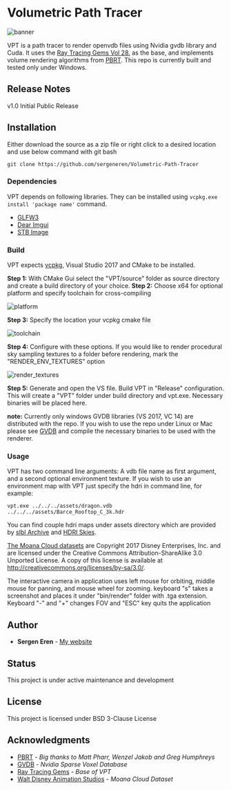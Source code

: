 # Volumetric Path Tracer

![banner](https://github.com/sergeneren/Volumetric-Path-Tracer/blob/master/img/banner.png)

VPT is a path tracer to render openvdb files using Nvidia gvdb library and Cuda. It uses the [Ray Tracing Gems Vol 28.](https://github.com/Apress/ray-tracing-gems/tree/master/Ch_28_Ray_Tracing_Inhomogeneous_Volumes) as the base, and implements volume rendering algorithms from [PBRT](https://www.pbrt.org/). This repo is currently built and tested only under Windows.

## Release Notes

v1.0 Initial Public Release

## Installation

Either download the source as a zip file or right click to a desired location and use below command with git bash
```
git clone https://github.com/sergeneren/Volumetric-Path-Tracer
```
### Dependencies

VPT depends on following libraries. They can be installed using ```vcpkg.exe install 'package name'``` command. 

* [GLFW3](https://www.glfw.org/) 
* [Dear Imgui](https://github.com/ocornut/imgui)
* [STB Image](https://github.com/nothings/stb)

### Build 
VPT expects [vcpkg](https://github.com/Microsoft/vcpkg), Visual Studio 2017 and CMake to be installed.  

**Step 1:** With CMake Gui select the "VPT/source" folder as source directory and create a build directory of your choice.
**Step 2:** Choose x64 for optional platform and specify toolchain for cross-compiling

![platform](https://github.com/sergeneren/Volumetric-Path-Tracer/blob/master/img/platform.JPG)

**Step 3:** Specify the location your vcpkg cmake file 

![toolchain](https://github.com/sergeneren/Volumetric-Path-Tracer/blob/master/img/toolchain.JPG)

**Step 4:** Configure with these options. If you would like to render procedural sky sampling textures to a folder before rendering, mark the "RENDER_ENV_TEXTURES" option

![render_textures](https://github.com/sergeneren/Volumetric-Path-Tracer/blob/master/img/render_textures.JPG)

**Step 5:** Generate and open the VS file. Build VPT in "Release" configuration. This will create a "VPT" folder under build directory and vpt.exe. Necessary binaries will be placed here. 
 
**note:** Currently only windows GVDB libraries (VS 2017, VC 14) are distributed with the repo. If you wish to use the repo under Linux or Mac please see [GVDB](https://github.com/NVIDIA/gvdb-voxels) and compile the necessary binaries to be used with the renderer. 

### Usage 

VPT has two command line arguments: A vdb file name as first argument, and a second optional environment texture. If you wish to use an environment map with VPT just specify the hdri in command line, for example: 

```vpt.exe ../../../assets/dragon.vdb ../../../assets/Barce_Rooftop_C_3k.hdr```

You can find couple hdri maps under assets directory which are provided by [sIbl Archive](http://www.hdrlabs.com/sibl/archive.html) and [HDRI Skies](https://hdri-skies.com/).

[The Moana Cloud datasets](https://www.technology.disneyanimation.com/clouds) are Copyright 2017 Disney Enterprises, Inc. and are licensed under the Creative Commons Attribution-ShareAlike 3.0 Unported License. A copy of this license is available at http://creativecommons.org/licenses/by-sa/3.0/.

The interactive camera in application uses left mouse for orbiting, middle mouse for panning, and mouse wheel for zooming. keyboard "s" takes a screenshot and places it under "bin/render" folder with .tga extension. Keyboard "-" and "+" changes FOV and "ESC" key quits the application   

## Author

* **Sergen Eren** - [My website](https://sergeneren.com)

## Status
This project is under active maintenance and development

## License
This project is licensed under BSD 3-Clause License

## Acknowledgments
* [PBRT](https://github.com/mmp/pbrt-v3/) - *Big thanks to Matt Pharr, Wenzel Jakob and Greg Humphreys*
* [GVDB](https://github.com/NVIDIA/gvdb-voxels) - *Nvidia Sparse Voxel Database*
* [Ray Tracing Gems](http://www.realtimerendering.com/raytracinggems/) - *Base of VPT*
* [Walt Disney Animation Studios](https://www.disneyanimation.com/) - *Moana Cloud Dataset*
